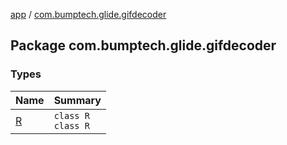 [app](../index.md) / [com.bumptech.glide.gifdecoder](./index.md)

## Package com.bumptech.glide.gifdecoder

### Types

| Name | Summary |
|---|---|
| [R](-r/index.md) | `class R`<br>`class R` |
